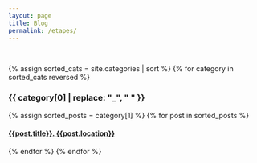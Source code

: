 ```yaml
---
layout: page
title: Blog
permalink: /etapes/
---
```


<div class="clear">&nbsp;</div>

{% assign sorted_cats = site.categories | sort %}
{% for category in sorted_cats reversed %}
  <div id="#{{ category[0] }}"></div>
  <p></p>
  
  <h3 class="category-head">{{ category[0] | replace: "_", " " }}</h3>
  <a name="{{ category[0] | slugize }}"></a>
  {% assign sorted_posts = category[1] %}
  {% for post in sorted_posts %}
  <h4><a href="{{ site.baseurl }}{{ post.url }}">{{post.title}}. {{post.location}}</a></h4>
  {% endfor %}
{% endfor %}
